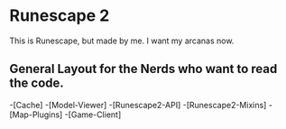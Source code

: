 # Runescape 2

This is Runescape, but made by me. I want my arcanas now.

## General Layout for the Nerds who want to read the code.

-[Cache]
-[Model-Viewer]
-[Runescape2-API]
-[Runescape2-Mixins]
-[Map-Plugins]
-[Game-Client]
